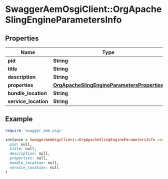 # SwaggerAemOsgiClient::OrgApacheSlingEngineParametersInfo

## Properties

| Name | Type | Description | Notes |
| ---- | ---- | ----------- | ----- |
| **pid** | **String** |  | [optional] |
| **title** | **String** |  | [optional] |
| **description** | **String** |  | [optional] |
| **properties** | [**OrgApacheSlingEngineParametersProperties**](OrgApacheSlingEngineParametersProperties.md) |  | [optional] |
| **bundle_location** | **String** |  | [optional] |
| **service_location** | **String** |  | [optional] |

## Example

```ruby
require 'swagger_aem_osgi'

instance = SwaggerAemOsgiClient::OrgApacheSlingEngineParametersInfo.new(
  pid: null,
  title: null,
  description: null,
  properties: null,
  bundle_location: null,
  service_location: null
)
```

